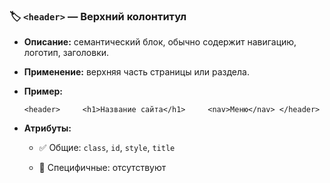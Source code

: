 ### 🏷 `<header>` — Верхний колонтитул

- **Описание:** семантический блок, обычно содержит навигацию, логотип, заголовки.
    
- **Применение:** верхняя часть страницы или раздела.
    
- **Пример:**
    
    `<header>     <h1>Название сайта</h1>     <nav>Меню</nav> </header>`
    
- **Атрибуты:**
    
    - ✅ Общие: `class`, `id`, `style`, `title`
        
    - 🔸 Специфичные: отсутствуют